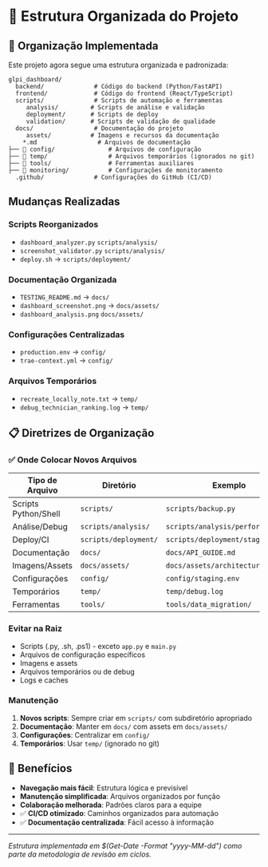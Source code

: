 ﻿# 📁 Estrutura Organizada do Projeto

## 🎯 Organização Implementada

Este projeto agora segue uma estrutura organizada e padronizada:

```
glpi_dashboard/
  backend/              # Código do backend (Python/FastAPI)
  frontend/             # Código do frontend (React/TypeScript)
  scripts/              # Scripts de automação e ferramentas
     analysis/         # Scripts de análise e validação
     deployment/       # Scripts de deploy
     validation/       # Scripts de validação de qualidade
  docs/                 # Documentação do projeto
     assets/           # Imagens e recursos da documentação
    *.md                 # Arquivos de documentação
├── 📁 config/               # Arquivos de configuração
├── 📁 temp/                 # Arquivos temporários (ignorados no git)
├── 📁 tools/                # Ferramentas auxiliares
├── 📁 monitoring/           # Configurações de monitoramento
  .github/              # Configurações do GitHub (CI/CD)
```

##  Mudanças Realizadas

### Scripts Reorganizados
- `dashboard_analyzer.py`  `scripts/analysis/`
- `screenshot_validator.py`  `scripts/analysis/`
- `deploy.sh` → `scripts/deployment/`

### Documentação Organizada
- `TESTING_README.md` → `docs/`
- `dashboard_screenshot.png` → `docs/assets/`
- `dashboard_analysis.png`  `docs/assets/`

### Configurações Centralizadas
- `production.env` → `config/`
- `trae-context.yml` → `config/`

### Arquivos Temporários
- `recreate_locally_note.txt` → `temp/`
- `debug_technician_ranking.log` → `temp/`

## 📋 Diretrizes de Organização

### ✅ Onde Colocar Novos Arquivos

| Tipo de Arquivo | Diretório | Exemplo |
|----------------|-----------|----------|
| Scripts Python/Shell | `scripts/` | `scripts/backup.py` |
| Análise/Debug | `scripts/analysis/` | `scripts/analysis/performance.py` |
| Deploy/CI | `scripts/deployment/` | `scripts/deployment/staging.sh` |
| Documentação | `docs/` | `docs/API_GUIDE.md` |
| Imagens/Assets | `docs/assets/` | `docs/assets/architecture.png` |
| Configurações | `config/` | `config/staging.env` |
| Temporários | `temp/` | `temp/debug.log` |
| Ferramentas | `tools/` | `tools/data_migration/` |

###  Evitar na Raiz

- Scripts (.py, .sh, .ps1) - exceto `app.py` e `main.py`
- Arquivos de configuração específicos
- Imagens e assets
- Arquivos temporários ou de debug
- Logs e caches

###  Manutenção

1. **Novos scripts**: Sempre criar em `scripts/` com subdiretório apropriado
2. **Documentação**: Manter em `docs/` com assets em `docs/assets/`
3. **Configurações**: Centralizar em `config/`
4. **Temporários**: Usar `temp/` (ignorado no git)

## 🎯 Benefícios

-  **Navegação mais fácil**: Estrutura lógica e previsível
-  **Manutenção simplificada**: Arquivos organizados por função
-  **Colaboração melhorada**: Padrões claros para a equipe
- ✅ **CI/CD otimizado**: Caminhos organizados para automação
- ✅ **Documentação centralizada**: Fácil acesso à informação

---

*Estrutura implementada em $(Get-Date -Format "yyyy-MM-dd") como parte da metodologia de revisão em ciclos.*
